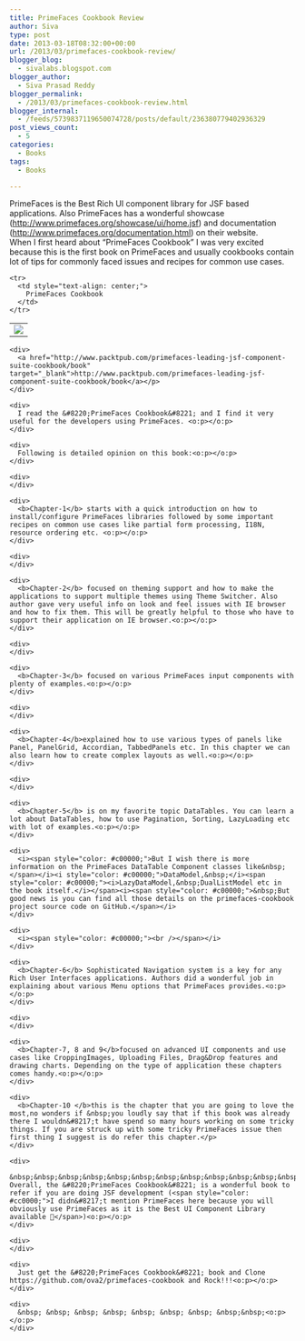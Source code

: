 ```yaml
---
title: PrimeFaces Cookbook Review
author: Siva
type: post
date: 2013-03-18T08:32:00+00:00
url: /2013/03/primefaces-cookbook-review/
blogger_blog:
  - sivalabs.blogspot.com
blogger_author:
  - Siva Prasad Reddy
blogger_permalink:
  - /2013/03/primefaces-cookbook-review.html
blogger_internal:
  - /feeds/5739837119650074728/posts/default/236380779402936329
post_views_count:
  - 5
categories:
  - Books
tags:
  - Books

---
```

<div>
  PrimeFaces is the Best Rich UI component library for JSF based applications. Also PrimeFaces has a wonderful showcase (<a href="http://www.primefaces.org/showcase/ui/home.jsf">http://www.primefaces.org/showcase/ui/home.jsf</a>) and documentation (<a href="http://www.primefaces.org/documentation.html">http://www.primefaces.org/documentation.html</a>) on their website.<o:p></o:p>
</div>

<div>
</div>

<div>
  When I first heard about &#8220;PrimeFaces Cookbook” I was very excited because this is the first book on PrimeFaces and usually cookbooks contain lot of tips for commonly faced issues and recipes for common use cases.<o:p></o:p></p> 
  
  <table  class=" table table-hover" align="center" cellpadding="0" cellspacing="0" style="margin-left: auto; margin-right: auto; text-align: center;">
    <tr>
      <td style="text-align: center;">
        <img border="0" src="https://i2.wp.com/2.bp.blogspot.com/-bcVjwVOJnio/UUbruq5YRhI/AAAAAAAAAug/hNQ71cJ_clI/s1600/9281OS_cov.jpg?w=648" style="margin-left: auto; margin-right: auto;" data-recalc-dims="1" />
      </td>
    </tr>
    
    <tr>
      <td style="text-align: center;">
        PrimeFaces Cookbook
      </td>
    </tr>
  </table>
  
  <p>
    </div> 
    
    <div>
      <a href="http://www.packtpub.com/primefaces-leading-jsf-component-suite-cookbook/book" target="_blank">http://www.packtpub.com/primefaces-leading-jsf-component-suite-cookbook/book</a></p>
    </div>
    
    <div>
      I read the &#8220;PrimeFaces Cookbook&#8221; and I find it very useful for the developers using PrimeFaces. <o:p></o:p>
    </div>
    
    <div>
      Following is detailed opinion on this book:<o:p></o:p>
    </div>
    
    <div>
    </div>
    
    <div>
      <b>Chapter-1</b> starts with a quick introduction on how to install/configure PrimeFaces libraries followed by some important recipes on common use cases like partial form processing, I18N, resource ordering etc. <o:p></o:p>
    </div>
    
    <div>
    </div>
    
    <div>
      <b>Chapter-2</b> focused on theming support and how to make the applications to support multiple themes using Theme Switcher. Also author gave very useful info on look and feel issues with IE browser and how to fix them. This will be greatly helpful to those who have to support their application on IE browser.<o:p></o:p>
    </div>
    
    <div>
    </div>
    
    <div>
      <b>Chapter-3</b> focused on various PrimeFaces input components with plenty of examples.<o:p></o:p>
    </div>
    
    <div>
    </div>
    
    <div>
      <b>Chapter-4</b>explained how to use various types of panels like Panel, PanelGrid, Accordian, TabbedPanels etc. In this chapter we can also learn how to create complex layouts as well.<o:p></o:p>
    </div>
    
    <div>
    </div>
    
    <div>
      <b>Chapter-5</b> is on my favorite topic DataTables. You can learn a lot about DataTables, how to use Pagination, Sorting, LazyLoading etc with lot of examples.<o:p></o:p>
    </div>
    
    <div>
      <i><span style="color: #c00000;">But I wish there is more information on the PrimeFaces DataTable Component classes like&nbsp;</span></i><i style="color: #c00000;">DataModel,&nbsp;</i><span style="color: #c00000;"><i>LazyDataModel,&nbsp;DualListModel etc in the book itself.</i></span><i><span style="color: #c00000;">&nbsp;But good news is you can find all those details on the primefaces-cookbook project source code on GitHub.</span></i>
    </div>
    
    <div>
      <i><span style="color: #c00000;"><br /></span></i>
    </div>
    
    <div>
      <b>Chapter-6</b> Sophisticated Navigation system is a key for any Rich User Interfaces applications. Authors did a wonderful job in explaining about various Menu options that PrimeFaces provides.<o:p></o:p>
    </div>
    
    <div>
    </div>
    
    <div>
      <b>Chapter-7, 8 and 9</b>focused on advanced UI components and use cases like CroppingImages, Uploading Files, Drag&Drop features and drawing charts. Depending on the type of application these chapters comes handy.<o:p></o:p>
    </div>
    
    <div>
      <b>Chapter-10 </b>this is the chapter that you are going to love the most,no wonders if &nbsp;you loudly say that if this book was already there I wouldn&#8217;t have spend so many hours working on some tricky things. If you are struck up with some tricky PrimeFaces issue then first thing I suggest is do refer this chapter.</p>
    </div>
    
    <div>
      &nbsp;&nbsp;&nbsp;&nbsp;&nbsp;&nbsp;&nbsp;&nbsp;&nbsp;&nbsp;&nbsp;&nbsp;&nbsp;&nbsp;&nbsp; Overall, the &#8220;PrimeFaces Cookbook&#8221; is a wonderful book to refer if you are doing JSF development (<span style="color: #cc0000;">I didn&#8217;t mention PrimeFaces here because you will obviously use PrimeFaces as it is the Best UI Component Library available 🙂</span>)<o:p></o:p>
    </div>
    
    <div>
    </div>
    
    <div>
      Just get the &#8220;PrimeFaces Cookbook&#8221; book and Clone https://github.com/ova2/primefaces-cookbook and Rock!!!<o:p></o:p>
    </div>
    
    <div>
      &nbsp; &nbsp; &nbsp; &nbsp; &nbsp; &nbsp; &nbsp; &nbsp;&nbsp;<o:p></o:p>
    </div>